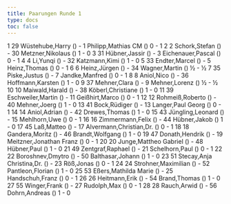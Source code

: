 ```yaml
---
title: Paarungen Runde 1
type: docs
toc: false
---
```


<runde>
1	29	Wüstehube,Harry		()	-	1	Philipp,Mathias	CM	()	0	-	1	 
2	2	Schork,Stefan		()	-	30	Metzner,Nikolaus		()	1	-	0	 
3	31	Hübner,Jassir		()	-	3	Eichenauer,Pascal		()	0	-	1	 
4	4	Li,Yunqi		()	-	32	Katzmann,Kimi		()	1	-	0	 
5	33	Endter,Marcel		()	-	5	Heinz,Thomas		()	0	-	1	 
6	6	Heinz,Jürgen		()	-	34	Wagner,Martin		()	½	-	½	 
7	35	Piske,Justus		()	-	7	Jandke,Manfred		()	0	-	1	 
8	8	Aniol,Nico		()	-	36	Hoffmann,Karsten		()	1	-	0	 
9	37	Mehner,Clara		()	-	9	Mehner,Lorenz		()	½	-	½	 
10	10	Maiwald,Harald		()	-	38	Köberl,Christiane		()	1	-	0	 
11	39	Eschweiler,Martin		()	-	11	Geißhirt,Marco		()	0	-	1	 
12	12	Rohmeiß,Roberto		()	-	40	Mehner,Joerg		()	1	-	0	 
13	41	Bock,Rüdiger		()	-	13	Langer,Paul Georg		()	0	-	1	 
14	14	Aniol,Adrian		()	-	42	Drewes,Thomas		()	1	-	0	 
15	43	Jüngling,Leonard		()	-	15	Mehlhorn,Uwe		()	0	-	1	 
16	16	Zimmermann,Felix		()	-	44	Hübner,Jakob		()	1	-	0	 
17	45	Laß,Matteo		()	-	17	Alvermann,Christian,Dr.		()	0	-	1	 
18	18	Gandera,Moritz		()	-	46	Brandt,Wolfgang		()	1	-	0	 
19	47	Donath,Hendrik		()	-	19	Meitzner,Jonathan Franz		()	0	-	1	 
20	20	Junge,Mattheo Gabriel		()	-	48	Hübner,Paul		()	1	-	0	 
21	49	Zentgraf,Raphael		()	-	21	Schelhorn,Paul		()	0	-	1	 
22	22	Boroshnev,Dmytro		()	-	50	Balthasar,Johann		()	1	-	0	 
23	51	Stecay,Anja Christina,Dr.		()	-	23	Röß,Jonas		()	0	-	1	 
24	24	Strohner,Maximilian		()	-	52	Pantleon,Florian		()	1	-	0	 
25	53	Eßers,Mathilda Marie		()	-	25	Handschuh,Franz		()	0	-	1	 
26	26	Heitmann,Erik		()	-	54	Brand,Thomas		()	1	-	0	 
27	55	Winger,Frank		()	-	27	Rudolph,Max		()	0	-	1	 
28	28	Rauch,Arwid		()	-	56	Dohrn,Andreas		()	1	-	0	 	 
</runde>